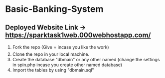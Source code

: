 # Basic-Banking-System

## Deployed Website Link -> https://sparktask1web.000webhostapp.com/
  
1. Fork the repo (Give ⭐ incase you like the work)
2. Clone the repo in your local machine.
3. Create the database "dbmain" or any other named (change the settings in spin.php incase you create other named database)
4. Import the tables by using "dbmain.sql"
